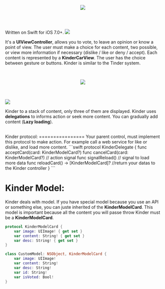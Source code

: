 <p align="center">
  <img src ="https://raw.githubusercontent.com/remirobert/Kinder/master/tindView/kinderBanner.png"/>
</p>
</br>
<br>


Written on Swift for iOS 7.0+.
<img src ="https://raw.githubusercontent.com/remirobert/Kinder/master/tindView/what.png"/>

It's a **UIViewController**, allows you to vote, to leave an opinion or know a point of view. The user must make a choice for each content, two possible, or view more information if necessary (dislike / like or deny / accept). Each content is represented by a **KinderCarView**.
The user has the choice between gesture or buttons.
Kinder is similar to the Tinder system. 

<br>
<p align="center">
  <img src ="https://raw.githubusercontent.com/remirobert/Kinder/master/tindView/animKinder.gif"/>
</p>
<br>
<br>

<img src ="https://raw.githubusercontent.com/remirobert/Kinder/master/tindView/how.png"/>

Kinder to a stack of content, only three of them are displayed.
Kinder uses **delegations** to informs action or seek more content.
You can gradually add content (**Lazy loading**).

<br>
Kinder protocol:
================
Your parent control, must implement this protocol to make action. For example call a web service for like or dislike, and load more content.
```swift
protocol KinderDelegate {
    func acceptCard(card: KinderModelCard?)
    func cancelCard(card: KinderModelCard?) // action signal
    func signalReload()                     // signal to load more data
    func reloadCard() -> [KinderModelCard]? //return your datas to the Kinder controller
}
```

<br>

Kinder Model:
=============
Kinder deals with model. If you have special model because you use an API or something else, you can juste inherited of the **KinderModelCard**. This model is important because all the content you will passe throw Kinder must be a **KinderModelCard**.
```swift
protocol KinderModelCard {
    var image: UIImage! { get set }
    var content: String! { get set }
    var desc: String! { get set }
}
```

```Swift
class CustomModel: NSObject, KinderModelCard {
    var image: UIImage!
    var content: String!
    var desc: String!
    var id: String!
    var isVoted: Bool!
}
```
